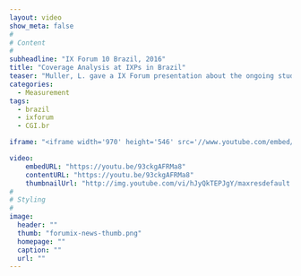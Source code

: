 ```yaml
---
layout: video
show_meta: false
#
# Content
#
subheadline: "IX Forum 10 Brazil, 2016"
title: "Coverage Analysis at IXPs in Brazil"
teaser: "Muller, L. gave a IX Forum presentation about the ongoing study of the entire ecosystem of IXPs in Brazil. This was during the 6th Brazilian Internet Infrastructure Week, where CGI.br and NIC.br host important events that discuss issues directly connected to the Internet infrastructure in Brazil."
categories:
  - Measurement
tags:
  - brazil
  - ixforum
  - CGI.br

iframe: "<iframe width='970' height='546' src='//www.youtube.com/embed/hJyQkTEPJgY?t=2h17m4s' frameborder='0' allowfullscreen></iframe>"

video:
    embedURL: "https://youtu.be/93ckgAFRMa8"
    contentURL: "https://youtu.be/93ckgAFRMa8"
    thumbnailUrl: "http://img.youtube.com/vi/hJyQkTEPJgY/maxresdefault.jpg"
#
# Styling
#
image:
  header: ""
  thumb: "forumix-news-thumb.png"
  homepage: ""
  caption: ""
  url: ""
---
```




 [1]: #
 [2]: #
 [3]: #
 [4]: #
 [5]: #
 [6]: #
 [7]: #
 [8]: #
 [9]: #
 [10]: #
